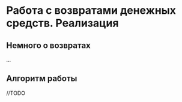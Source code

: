 # Работа с возвратами денежных средств. Реализация

## Немного о возвратах

...

## Алгоритм работы

//TODO

